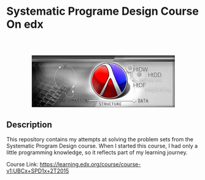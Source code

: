 # Systematic Programe Design Course On edx

<p align="center"
style="margin-top:64px;">
<img src="./image.jpeg">
<br>
</p>

## Description

This repository contains my attempts at solving the problem sets from the Systematic Program Design course. When I started this course, I had only a little programming knowledge, so it reflects part of my learning journey.

Course Link: https://learning.edx.org/course/course-v1:UBCx+SPD1x+2T2015
